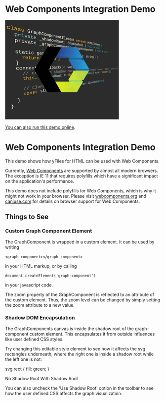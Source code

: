 # Web Components Integration Demo

<img src="../../resources/image/web_components.png" alt="demo-thumbnail" height="320"/>

[You can also run this demo online](https://live.yworks.com/demos/toolkit/webcomponents/index.html).

# Web Components Integration Demo

This demo shows how yFiles for HTML can be used with Web Components.

Currently, [Web Components](https://github.com/w3c/webcomponents) are supported by almost all modern browsers. The exception is IE 11 that requires polyfills which have a significant impact on the application's performance.

This demo does not include polyfills for Web Components, which is why it might not work in your browser. Please visit [webcomponents.org](https://www.webcomponents.org/) and [caniuse.com](https://caniuse.com/#search=web%20components) for details on browser support for Web Components.

## Things to See

### Custom Graph Component Element

The GraphComponent is wrapped in a custom element. It can be used by writing

```
<graph-component></graph-component>
```

in your HTML markup, or by calling

```
document.createElement('graph-component')
```

in your javascript code.

The zoom property of the GraphComponent is reflected to an attribute of the custom element. Thus, the zoom level can be changed by simply setting the zoom attribute to a new value.

### Shadow DOM Encapsulation

The GraphComponents canvas is inside the shadow root of the graph-component custom element. This encapsulates it from outside influences like user defined CSS styles.

Try changing this editable style element to see how it affects the svg rectangles underneath, where the right one is inside a shadow root while the left one is not:

svg rect { fill: green; }

No Shadow Root With Shadow Root

You can also uncheck the 'Use Shadow Root' option in the toolbar to see how the user defined CSS affects the graph visualization.
